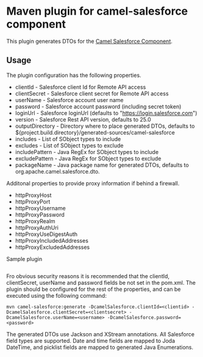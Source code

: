 # Maven plugin for camel-salesforce component #

This plugin generates DTOs for the [Camel Salesforce Component](https://github.com/dhirajsb/camel-salesforce). 

## Usage ##

The plugin configuration has the following properties.

* clientId - Salesforce client Id for Remote API access
* clientSecret - Salesforce client secret for Remote API access
* userName - Salesforce account user name
* password - Salesforce account password (including secret token)
* loginUrl - Salesforce loginUrl (defaults to "https://login.salesforce.com")
* version - Salesforce Rest API version, defaults to 25.0
* outputDirectory - Directory where to place generated DTOs, defaults to ${project.build.directory}/generated-sources/camel-salesforce
* includes - List of SObject types to include
* excludes - List of SObject types to exclude
* includePattern - Java RegEx for SObject types to include
* excludePattern - Java RegEx for SObject types to exclude
* packageName - Java package name for generated DTOs, defaults to org.apache.camel.salesforce.dto.

Additonal properties to provide proxy information if behind a firewall.

* httpProxyHost
* httpProxyPort
* httpProxyUsername
* httpProxyPassword
* httpProxyRealm
* httpProxyAuthUri
* httpProxyUseDigestAuth
* httpProxyIncludedAddresses
* httpProxyExcludedAddresses

Sample plugin
```

```



Fro obvious security reasons it is recommended that the clientId, clientSecret, userName and password fields be not set in the pom.xml. 
The plugin should be configured for the rest of the properties, and can be executed using the following command:

	mvn camel-salesforce:generate -DcamelSalesforce.clientId=<clientid> -DcamelSalesforce.clientSecret=<clientsecret> -DcamelSalesforce.userName=<username> -DcamelSalesforce.password=<password>

The generated DTOs use Jackson and XStream annotations. All Salesforce field types are supported. Date and time fields are mapped to Joda DateTime, and picklist fields are mapped to generated Java Enumerations. 
